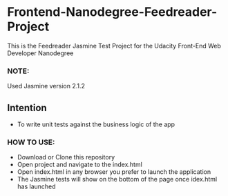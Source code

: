 # Frontend-Nanodegree-Feedreader-Project

 This is the Feedreader Jasmine Test Project for the Udacity Front-End Web Developer Nanodegree

### NOTE:

Used Jasmine version 2.1.2

## Intention
* To write unit tests against the business logic of the app

### HOW TO USE:
* Download or Clone this repository
* Open project and navigate to the index.html
* Open index.html in any browser you prefer to launch the application
* The Jasmine tests will show on the bottom of the page once idex.html has launched